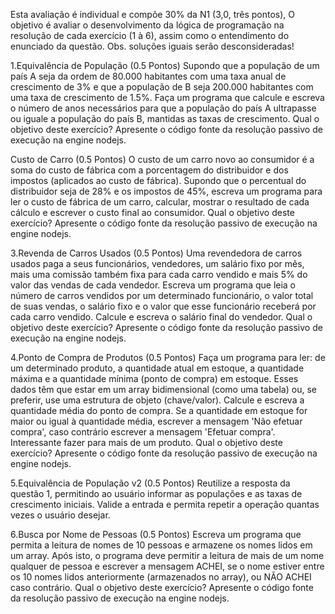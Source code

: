 Esta avaliação é individual e compõe 30% da N1 (3,0, três pontos),  O objetivo é avaliar o desenvolvimento da lógica de programação na resolução de cada exercício (1 à 6), assim como o entendimento do enunciado da questão. Obs. soluções iguais serão desconsideradas!

1.Equivalência de População
(0.5 Pontos)
Supondo que a população de um país A seja da ordem de 80.000 habitantes com uma taxa anual de crescimento de 3% e que a população de B seja 200.000 habitantes com uma taxa de crescimento de 1.5%. Faça um programa que calcule e escreva o número de anos necessários para que a população do país A ultrapasse ou iguale a população do país B, mantidas as taxas de crescimento. Qual o objetivo deste exercício? Apresente o código fonte da resolução passivo de execução na engine nodejs.  

Custo de Carro
(0.5 Pontos)
 O custo de um carro novo ao consumidor é a soma do custo de fábrica com a porcentagem do distribuidor e dos impostos (aplicados ao custo de fábrica). Supondo que o percentual do distribuidor seja de 28% e os impostos de 45%, escreva um programa para ler o custo de fábrica de um carro, calcular, mostrar o resultado de cada cálculo e escrever o custo final ao consumidor.  Qual o objetivo deste exercício?  Apresente o código fonte da resolução passivo de execução na engine nodejs.

 3.Revenda de Carros Usados
(0.5 Pontos)
Uma revendedora de carros usados paga a seus funcionários, vendedores, um salário fixo por mês, mais uma comissão também fixa para cada carro vendido e mais 5% do valor das vendas de cada vendedor. Escreva um programa que leia o número de carros vendidos por um determinado funcionário, o valor total de suas vendas, o salário fixo e o valor que esse funcionário receberá por cada carro vendido. Calcule e escreva o salário final do vendedor.  Qual o objetivo deste exercício?  Apresente o código fonte da resolução passivo de execução na engine nodejs.

4.Ponto de Compra de Produtos
(0.5 Pontos)
Faça um programa para ler: de um determinado produto, a quantidade atual em estoque, a quantidade máxima e a quantidade mínima (ponto de compra) em estoque. Esses dados têm que estar em um array bidimensional (como uma tabela) ou, se preferir, use uma estrutura de objeto (chave/valor). Calcule e escreva a quantidade média do ponto de compra.  Se a quantidade em estoque for maior ou igual à quantidade média, escrever a mensagem 'Não efetuar compra', caso contrário escrever a mensagem 'Efetuar compra'. Interessante fazer para mais de um produto. Qual o objetivo deste exercício? Apresente o código fonte da resolução passivo de execução na engine nodejs.  

5.Equivalência de População v2
(0.5 Pontos)
Reutilize a resposta da questão 1, permitindo ao usuário informar as populações e as taxas de crescimento iniciais. Valide a entrada e permita repetir a operação quantas vezes o usuário desejar.

6.Busca por Nome de Pessoas
(0.5 Pontos)
Escreva um programa que permita a leitura de nomes de 10 pessoas e armazene os nomes lidos em um array. Após isto, o programa deve permitir a leitura de mais de um nome qualquer de pessoa e escrever a mensagem ACHEI, se o nome estiver entre os 10 nomes lidos anteriormente (armazenados no array), ou NÃO ACHEI caso contrário. Qual o objetivo deste exercício? Apresente o código fonte da resolução passivo de execução na engine nodejs.